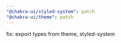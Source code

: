 ```yaml
---
"@chakra-ui/styled-system": patch
"@chakra-ui/theme": patch
---
```


fix: export types from theme, styled-system

